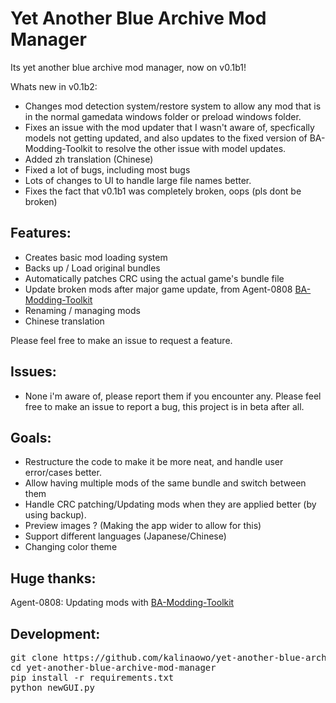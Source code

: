 # Yet Another Blue Archive Mod Manager
Its yet another blue archive mod manager, now on v0.1b1!

Whats new in v0.1b2:

- Changes mod detection system/restore system to allow any mod that is in the normal gamedata windows folder or preload windows folder.
- Fixes an issue with the mod updater that I wasn't aware of, specfically models not getting updated, and also updates to the fixed version of BA-Modding-Toolkit
to resolve the other issue with model updates.
- Added zh translation (Chinese)
- Fixed a lot of bugs, including most bugs 
- Lots of changes to UI to handle large file names better.
- Fixes the fact that v0.1b1 was completely broken, oops (pls dont be broken)

## Features:
 - Creates basic mod loading system
 - Backs up / Load original bundles 
 - Automatically patches CRC using the actual game's bundle file
 - Update broken mods after major game update, from Agent-0808 [BA-Modding-Toolkit](https://github.com/Agent-0808/BA-Modding-Toolkit)
 - Renaming / managing mods
 - Chinese translation

Please feel free to make an issue to request a feature.

## Issues:
 - None i'm aware of, please report them if you encounter any.
Please feel free to make an issue to report a bug, this project is in beta after all.

## Goals:
 - Restructure the code to make it be more neat, and handle user error/cases better.
 - Allow having multiple mods of the same bundle and switch between them
 - Handle CRC patching/Updating mods when they are applied better (by using backup).
 - Preview images ? (Making the app wider to allow for this)
 - Support different languages (Japanese/Chinese)
 - Changing color theme


## Huge thanks:
Agent-0808: Updating mods with [BA-Modding-Toolkit](https://github.com/Agent-0808/BA-Modding-Toolkit)

## Development:
<pre>
git clone https://github.com/kalinaowo/yet-another-blue-archive-mod-manager.git
cd yet-another-blue-archive-mod-manager
pip install -r requirements.txt
python newGUI.py
</pre>
